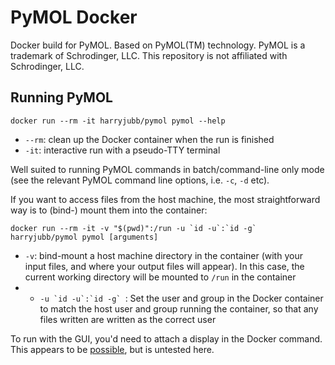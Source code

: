 # PyMOL Docker

Docker build for PyMOL. Based on PyMOL(TM) technology. PyMOL is a trademark of Schrodinger,
 LLC. This repository is not affiliated with Schrodinger, LLC.

## Running PyMOL

    docker run --rm -it harryjubb/pymol pymol --help

- `--rm`: clean up the Docker container when the run is finished
- `-it`: interactive run with a pseudo-TTY terminal

Well suited to running PyMOL commands in batch/command-line only mode
(see the relevant PyMOL command line options, i.e. `-c`, `-d` etc).

If you want to access files from the host machine, the most straightforward way is to (bind-) mount them into the container:

    docker run --rm -it -v "$(pwd)":/run -u `id -u`:`id -g` harryjubb/pymol pymol [arguments]

- `-v`: bind-mount a host machine directory in the container (with your input files, and where your output files will appear). In this case, the current working directory will be mounted to `/run` in the container
- - ``-u `id -u`:`id -g` ``: Set the user and group in the Docker container to match the host user and group running the container, so that any files written are written as the correct user

To run with the GUI, you'd need to attach a display in the Docker command. This appears to be [possible](http://fabiorehm.com/blog/2014/09/11/running-gui-apps-with-docker/), but is untested here.
